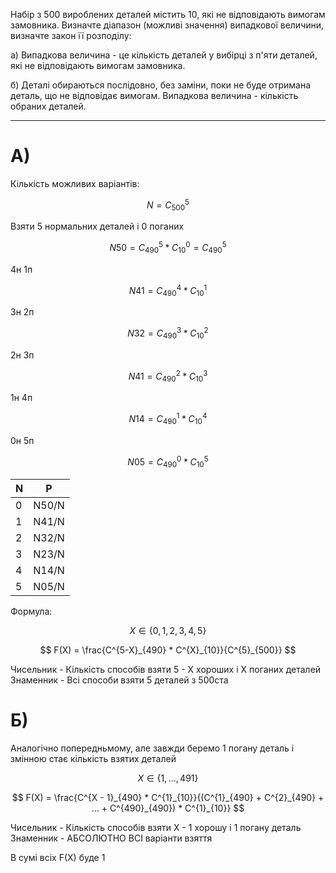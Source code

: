 Набір з 500 вироблених деталей містить 10, які не відповідають вимогам
замовника. Визначте діапазон (можливі значення) випадкової величини,
визначте закон її розподілу:

  а) Випадкова величина - це кількість деталей у вибірці з п'яти деталей, які
  не відповідають вимогам замовника.

  б) Деталі обираються послідовно, без заміни, поки не буде отримана
  деталь, що не відповідає вимогам. Випадкова величина - кількість обраних
  деталей.

---

# A)

Кількість можливих варіантів:

$$ N = C^5_{500} $$

Взяти 5 нормальних деталей і 0 поганих

$$ N50 = C^5_{490} * C^0_{10} = C^5_{490} $$

4н 1п

$$ N41 = C^4_{490} * C^1_{10} $$

3н 2п 

$$ N32 = C^3_{490} * C^2_{10} $$

2н 3п

$$ N41 = C^2_{490} * C^3_{10} $$

1н 4п

$$ N14 = C^1_{490} * C^4_{10} $$

0н 5п

$$ N05 = C^0_{490} * C^5_{10} $$

|N|P|
|-|-|
|0|N50/N|
|1|N41/N|
|2|N32/N|
|3|N23/N|
|4|N14/N|
|5|N05/N|

Формула:

$$ X \in \{ 0, 1, 2, 3, 4, 5 \} $$

$$ F(X) =  \frac{C^{5-X}_{490} * C^{X}_{10}}{C^{5}_{500}} $$

Чисельник - Кількість способів взяти 5 - Х хороших і Х поганих деталей 
Знаменник - Всі способи взяти 5 деталей з 500ста


# Б)

Аналогічно попередньмому, але завжди беремо 1 погану деталь і змінною стає кількість взятих деталей

$$ X \in \{ 1, ... , 491 \} $$

$$ F(X) =  \frac{C^{X - 1}_{490} * C^{1}_{10}}{(C^{1}_{490} + C^{2}_{490} + ... + C^{490}_{490}) *  C^{1}_{10}} $$

Чисельник - Кількість способів взяти Х - 1 хорошу і 1 погану деталь 
Знаменник - АБСОЛЮТНО ВСІ варіанти взяття

В сумі всіх F(X) буде 1

